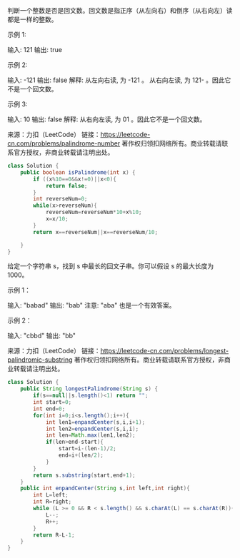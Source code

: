 判断一个整数是否是回文数。回文数是指正序（从左向右）和倒序（从右向左）读都是一样的整数。

示例 1:

输入: 121
输出: true

示例 2:

输入: -121
输出: false
解释: 从左向右读, 为 -121 。 从右向左读, 为 121- 。因此它不是一个回文数。

示例 3:

输入: 10
输出: false
解释: 从右向左读, 为 01 。因此它不是一个回文数。

来源：力扣（LeetCode）
链接：https://leetcode-cn.com/problems/palindrome-number
著作权归领扣网络所有。商业转载请联系官方授权，非商业转载请注明出处。

````Java
class Solution {
    public boolean isPalindrome(int x) {
        if ((x%10==0&&x!=0)||x<0){
            return false;
        }
        int reverseNum=0;
        while(x>reverseNum){
            reverseNum=reverseNum*10+x%10;
            x=x/10;
        }
        return x==reverseNum||x==reverseNum/10;

    }
}
````

给定一个字符串 s，找到 s 中最长的回文子串。你可以假设 s 的最大长度为 1000。

示例 1：

输入: "babad"
输出: "bab"
注意: "aba" 也是一个有效答案。

示例 2：

输入: "cbbd"
输出: "bb"

来源：力扣（LeetCode）
链接：https://leetcode-cn.com/problems/longest-palindromic-substring
著作权归领扣网络所有。商业转载请联系官方授权，非商业转载请注明出处。

````Java
class Solution {
    public String longestPalindrome(String s) {
        if(s==null||s.length()<1) return "";
        int start=0;
        int end=0;
        for(int i=0;i<s.length();i++){
            int len1=enpandCenter(s,i,i+1);
            int len2=enpandCenter(s,i,i);
            int len=Math.max(len1,len2);
            if(len>end-start){
                start=i-(len-1)/2;
                end=i+(len/2);
            }            
        }
        return s.substring(start,end+1);
    }
    public int enpandCenter(String s,int left,int right){
        int L=left;
        int R=right;
        while (L >= 0 && R < s.length() && s.charAt(L) == s.charAt(R)){
            L--;
            R++;
        }
        return R-L-1;
    }
}
````
